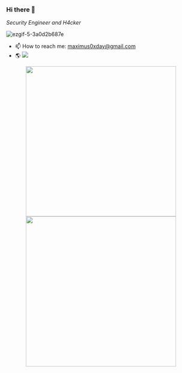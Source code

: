 ### Hi there 👋 

<p><em>Security Engineer and H4cker </em>

![ezgif-5-3a0d2b687e](https://user-images.githubusercontent.com/63053441/200802460-8ed14f29-aee6-487d-b72e-0533ce1f520d.gif)

- 📫 How to reach me: maximus0xday@gmail.com 
- 🌎 ![](https://visitor-badge.glitch.me/badge?page_id=0xmaximus)

<div align="center">
 
<!--- ![excavator](https://socialify.git.ci/ghtwf01/excavator/image?description=1&forks=1&issues=1&language=1&name=1&owner=1&pattern=Signal&stargazers=1&theme=Light)
--> 
<img src='https://github-readme-stats.vercel.app/api?username=0xmaximus&theme=merko' width="400"/>
<img src='https://github-readme-streak-stats.herokuapp.com/?user=0xmaximus&theme=merko' width="400"/>
  
</div>
